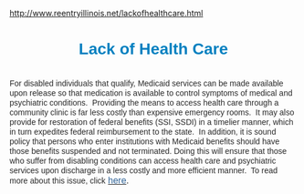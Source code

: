 http://www.reentryillinois.net/lackofhealthcare.html
<H1 style="TEXT-ALIGN: center"><SPAN style="FONT-FAMILY: Arial,Helvetica,sans-serif; COLOR: rgb(0,128,192)">Lack of Health Care</SPAN></H1>
<P style="TEXT-ALIGN: left"><BR><SPAN style="FONT-SIZE: 14px; FONT-FAMILY: Arial,Helvetica,sans-serif; COLOR: rgb(41,41,41); LINE-HEIGHT: 17px">For disabled individuals that qualify, </SPAN><SPAN style="FONT-SIZE: 12pt; FONT-FAMILY: Arial; COLOR: rgb(41,41,41)"><SPAN style="FONT-SIZE: 14px; FONT-FAMILY: Arial,Helvetica,sans-serif; LINE-HEIGHT: 17px">Medicaid services can be made available upon release so that medication is available to control symptoms of medical and psychiatric conditions.&nbsp; Providing the means to access health care through a community clinic is far less costly than expensive emergency rooms.&nbsp; It may also provide for restoration of federal benefits (SSI, SSDI) in a timelier manner, which in turn expedites federal reimbursement to the state.&nbsp; In addition, it is sound policy that persons who enter institutions with Medicaid benefits should have those benefits suspended and not terminated. Doing this will ensure that&nbsp;those who suffer&nbsp;from disabling conditions&nbsp;can access health care and psychiatric services upon discharge in a less costly and more efficient manner.&nbsp; To read more about this issue, click</SPAN> <A href="http://documents.csh.org/documents/il/reentryillinois/healthcareincarcerationmedicaid.pdf" target=_blank><SPAN class=WEBON_COLOR style="COLOR: rgb(51,102,153)">here</SPAN></A>.</SPAN></P>
<P><BR></P>
<P><BR></P>
<DIV class=clr></DIV>
